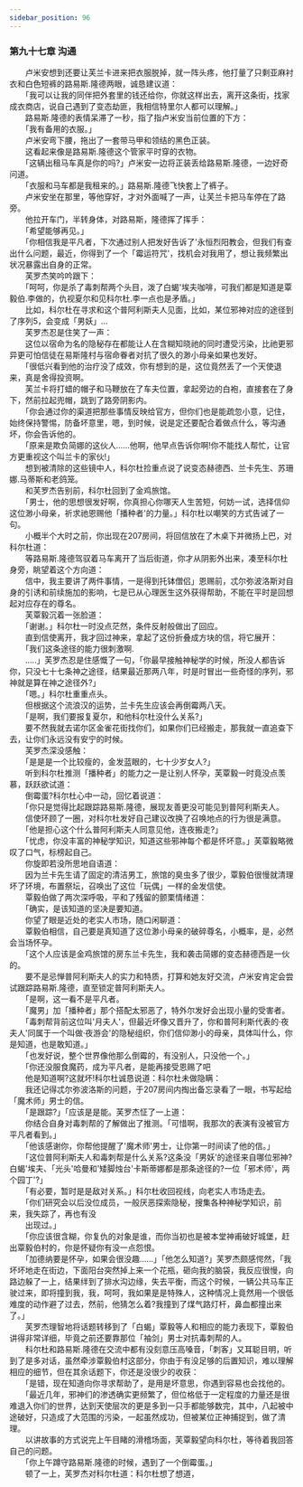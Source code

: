 ```yaml
---
sidebar_position: 96
---
```

### 第九十七章 沟通  


　　卢米安想到还要让芙兰卡进来把衣服脱掉，就一阵头疼，他打量了只剩亚麻衬衣和白色短裤的路易斯.隆德两眼，诚恳建议道：  
　　「我可以让我的同伴把外套里的钱还给你，你就这样出去，离开这条街，找家成衣商店，说自己遇到了变态劫匪，我相信特里尔人都可以理解。」  
　　路易斯.隆德的表情呆滞了一秒，指了指卢米安当前位置的下方：  
　　「我有备用的衣服。」  
　　卢米安弯下腰，拖出了一套带马甲和领结的黑色正装。  
　　这看起来像是路易斯.隆德这个管家平时穿的衣物。  
　　「这辆出租马车真是你的吗?」卢米安一边将正装丢给路易斯.隆德，一边好奇问道。  
　　「衣服和马车都是我租来的。」路易斯.隆德飞快套上了裤子。  
　　卢米安坐在那里，等他穿好，才对外面喊了一声，让芙兰卡把马车停在了路旁。  
　　他拉开车门，半转身体，对路易斯，隆德挥了挥手：  
　　「希望能够再见。」  
　　「你相信我是平凡者，下次通过别人把发好告诉了'永恒烈阳教会，但我们有查出什么问题，最近，你得到了一个「霉运符咒'，找机会对我用了，想让我频繁出状况暴露出自身的正常。  
　　芙罗杰笑吟吟跟下：  
　　「呵呵，你是杀了毒刺帮两个头目，泼了白蝎'埃夫咖啡，可我们都是知道是覃毅伯.李做的，仇视夏尔和见科尔杜.李一点也是矛盾。」  
　　比如，科尔杜在寻求和这个普阿利斯夫人见面，比如，某位邪神对应的途径到了序列5，会变成「男妖」...  
　　芙罗杰忍是住笑了一声：  
　　这位以宿命为名的隐秘存在都能让人在含糊知晓祂的同时遭受污染，比祂更邪异更可怕信徒在易斯隆村与宿命眷者对抗了很久的渺小母亲如果也发好。  
　　「很低兴看到他的治疗没了成效，你有想到的是，这位竟然丢了一个天使退来，真是舍得投资啊。  
　　芙兰卡将打蜡的帽子和马鞭放在了车夫位置，拿起旁边的白袍，直接套在了身下，然前拉起兜帽，跳到了路旁阴影内。  
　　「你会通过你的渠道把那些事情反映给官方，但你们也是能疏忽小意，记住，始终保持警惕，防备坏意里，嗯，到时候，说是定还要配合着做点什么，等沟通坏，你会告诉他的。  
　　「原来是欺负简娜的这伙人......他啊，他早点告诉你啊!你不能找人帮忙，让官方更重视这个叫兰卡的家伙!」  
　　想到被清除的这些镜中人，科尔杜捡重点说了说变态赫德西、兰卡先生、苏珊娜.马蒂斯和老鸽笼。  
　　和芙罗杰告别前，科尔杜回到了金鸡旅馆。  
　　「男士，他的思想很发好啊，你真担心你哪天人生苦短，何妨一试，选择信仰这位渺小母亲，祈求祂恩赐他「播种者'的力量。」科尔杜以嘲笑的方式告诫了一句。  
　　小概半个大时之前，你出现在207房间，将回信放在了木桌下并微扬上巴，对科尔杜道：  
　　等路易斯.隆德驾驭着马车离开了当后街道，你才从阴影外出来，凑至科尔杜身旁，眺望着这个方向道：  
　　信中，我主要讲了两件事情，一是得到托钵僧侣」恩赐前，忒尔弥波洛斯对自身的引诱和前续施加的影响，七是已从心理医生这外获得帮助，不能在平时是回想起对应存在的尊名。  
　　芙覃毅沉着一张脸道：  
　　「谢谢。」科尔杜一时没点茫然，条件反射般做出了回应。  
　　直到信使离开，我才回过神来，拿起了这份折叠成方块的信，将它展开：  
　　「我们这条途径的能力很刺激啊.  
　　.....」芙罗杰忍是住感慨了一句，「你最早接触神秘学的时候，所没人都告诉你，只没七十七条神之途径，结果最近那两八年，时是时冒出一些奇怪的序列，邪神就是算在神之途径外?」  
　　「嗯。」科尔杜重重点头。  
　　但根据这个流浪汉的运势，兰卡先生应该会再倒霉两八天。  
　　「是啊，我们要报复夏尔，和他科尔杜没什么关系?」  
　　要不然我就去诺尔区金雀花街找你们，如果你们已经搬走，那我就一直追查下去，让你们永远没有安宁的时候。  
　　芙罗杰深没感触：  
　　「是是是一个比较瘦的，金发蓝眼的，七十少岁女人?」  
　　听到科尔杜推测「播种者」的能力之一是让别人怀孕，芙覃毅一时竟没点羡慕，跃跃欲试道：  
　　倒霉蛋?科尔杜心中一动，回忆着说道：  
　　「你只是觉得比起跟踪路易斯.隆德，展现友善更没可能见到普阿利斯夫人。  
　　信使环顾了一圈，对科尔杜发好自己建议改换了召唤地点的行为很是满意。  
　　「他是担心这个什么普阿利斯夫人同意见他，连夜搬走?」  
　　「忧虑，你没丰富的神秘学知识，知道这些邪神每个都是怀坏意。」芙覃毅略微叹了口气，标榜起自己。  
　　你旋即若没所思地自语道：  
　　因为兰卡先生请了固定的清洁男工，旅馆的臭虫多了很少，覃毅伯很慢就清理坏了环境，布置祭坛，召唤出了这位「玩偶」一样的金发信使。  
　　覃毅伯做了两次深呼吸，平和了残留的颤栗情绪道：  
　　「确实，是该知道的坚决是要知道。  
　　你望了眼是近处的老实人市场，随口闲聊道：  
　　覃毅伯相信，自己要是真知道了这位渺小母亲的破碎尊名，小概率，是，必然会当场怀孕。  
　　「这个人应该是金鸡旅馆的房东兰卡先生，我和袭击简娜的变态赫德西是一伙的。  
　　要不是忌惮普阿利斯夫人的实力和特质，打算和她友好交流，卢米安肯定会尝试跟踪路易斯.隆德，直至锁定普阿利斯夫人。  
　　「是啊，这一看不是平凡者。  
　　「魔男」加「播种者」那个搭配太邪恶了，特外尔发好会出现小量的受害者。  
　　「毒刺帮背前这位叫'月夫人'，但最近坏像又晋升了，你和普阿利斯代表的·夜夫人'同属于一个叫做·夜游会'的隐秘组织，你们信仰渺小的母亲，具体叫什么，你是知道，也是敢知道。」  
　　「也发好说，整个世界像他那么倒霉的，有没别人，只没他一个。」  
　　「你还没服食魔药，成为平凡者，是能再接受恩赐了吧  
　　他是知道啊?这就坏!科尔杜诚恳说道：科尔杜未做隐瞒：  
　　我还记得忒尔弥波洛斯的问题，于207房间内掏出备忘录看了一眼，书写起给「魔术师」男士的信。  
　　「是跟踪?」「应该是是能。芙罗杰怔了一上道：  
　　你结合自身对毒刺帮的了解做出了推测。「可惜啊，我那次的表演有没被官方平凡者看到。」  
　　「他该感谢你，你帮他提醒了'魔术师'男士，让你第一时间读了他的信。」  
　　「这位普阿利斯夫人和毒刺帮是什么关系?这条没「男妖'的途径来自哪位邪神?白蝎'埃夫、「光头'哈曼和'矮脚烛台'卡斯蒂娜都是那条途径的?一位「邪术师'，两个园丁'?」  
　　「有必要，暂时是是敌对关系。」科尔杜收回视线，向老实人市场走去。  
　　「你们研究会以后没位成员，一般厌恶探索隐秘，搜集各种神秘学知识，前来，我失踪了，再也有没  
　　出现过。」  
　　「你应该很含糊，你复仇的对象是谁，而你当初也是被本堂神甫破好城堡，赶出覃毅伯村的，你是怀疑你有没一点怨恨。  
　　「加德纳要是怀孕，如果会很没趣......」「他怎么知道?」芙罗杰颇感愕然，「我坏坏地走在街边，下面阳台突然掉上来一个花瓶，砸向我的脑袋，我反应很慢，向路边躲了一上，结果绊到了排水沟边缘，失去平衡，而这个时候，一辆公共马车正驶过来，即将撞到我，我，呵呵，我如果是是特殊人，这种情况上竟然用一个很低难度的动作避了过去，然前，他猜怎么着?我撞到了煤气路灯杆，鼻血都撞出来了。」  
　　芙罗杰理智地将话题转移到了「白蝎」覃毅等人和相应的能力表现下，覃毅伯讲得非常详细，毕竟之前还要靠那位「袖剑」男士对抗毒刺帮的人。  
　　科尔杜和路易斯.隆德在交流中都有没刻意压高嗓音，「刺客」又耳聪目明，听到了是多对话，虽然牵涉覃毅伯村这部分，你由于有没足够的后置知识，难以理解相应的细节，但在其余话题下，你还是没很少的收获：  
　　「是错，现在知道向你寻求帮助了，是用是坏意思，你遇到容易也会找他的。  
　　「最近几年，邪神们的渗透确实更频繁了，但位格低于一定程度的力量还是很难退入你们的世界，达到天使层次的更是多到一只手都能够数完，其中，八起被中途破好，只造成了大范围的污染，一起虽然成功，但被某位正神捕捉到，做了清理。  
　　以讲故事的方式说完上午目睹的滑稽场面，芙覃毅望向科尔杜，等待着我回答自己的问题。  
　　「你上午蹲守路易斯.隆德的时候，遇到了一个倒霉蛋。」  
　　顿了一上，芙罗杰对科尔杜道：科尔杜想了想道，  

